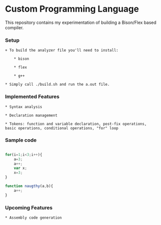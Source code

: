 # Custom Programming Language

This repository contains my experimentation of building a Bison/Flex based compiler.

### Setup ###

	+ To build the analyzer file you'll need to install:
		
		* bison

		* flex

		* g++

	* Simply call ./build.sh and run the a.out file.

### Implemented Features ###

	* Syntax analysis

	* Declaration management

	* Tokens: function and variable declaration, post-fix operations, basic operations, conditional operations, "for" loop

### Sample code ###

```javascript

for(i=1;i<3;i++){
	a=3;
	a++;
	var x;
	x=3;
}

function naugthy(a,b){
	a++;
}

```

### Upcoming Features ###

	* Assembly code generation

